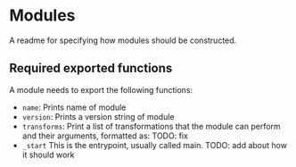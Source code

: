 # Modules
A readme for specifying how modules should be constructed.

## Required exported functions
A module needs to export the following functions:
- `name`: Prints name of module
- `version`: Prints a version string of module
- `transforms`: Print a list of transformations that the module can perform and their arguments, formatted as: 
  TODO: fix
- `_start` This is the entrypoint, usually called main. TODO: add about how it should work
